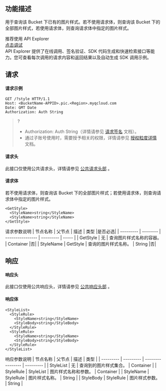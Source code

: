## 功能描述
用于查询该 Bucket 下已有的图片样式。若不使用请求体，则查询该 Bucket 下的全部图片样式，若使用请求体，则查询请求体中指定的图片样式。

<div class="rno-api-explorer">
    <div class="rno-api-explorer-inner">
        <div class="rno-api-explorer-hd">
            <div class="rno-api-explorer-title">
                推荐使用 API Explorer
            </div>
            <a href="https://console.cloud.tencent.com/api/explorer?Product=cos&Version=2018-11-26&Action=QueryBucketStyle&SignVersion=" class="rno-api-explorer-btn" hotrep="doc.api.explorerbtn" target="_blank"><i class="rno-icon-explorer"></i>点击调试</a>
        </div>
        <div class="rno-api-explorer-body">
            <div class="rno-api-explorer-cont">
                API Explorer 提供了在线调用、签名验证、SDK 代码生成和快速检索接口等能力。您可查看每次调用的请求内容和返回结果以及自动生成 SDK 调用示例。
            </div>
        </div>
    </div>
</div>

## 请求

#### 请求示例
```
GET /?style HTTP/1.1
Host: <BucketName-APPID>.pic.<Region>.myqcloud.com 
Date: GMT Date
Authorization: Auth String
```
>? 
> - Authorization: Auth String（详情请参见 [请求签名](https://cloud.tencent.com/document/product/460/6968) 文档）。
> - 通过子账号使用时，需要授予相关的权限，详情请参见 [授权粒度详情](https://cloud.tencent.com/document/product/460/41741) 文档。

#### 请求头
此接口仅使用公共请求头，详情请参见 [公共请求头部](https://cloud.tencent.com/document/product/460/42865) 。
#### 请求体
若不使用请求体，则查询该 Bucket 下的全部图片样式；若使用请求体，则查询请求体中指定的图片样式。
```
<GetStyle>
  <StyleName>string</StyleName>
  <StyleName>string</StyleName>
</GetStyle>
```
请求参数说明
| 节点名称  | 父节点   | 描述             | 类型      |是否必选|
| --------- | -------- | ---------------- | --------- | ----- |
| GetStyle  | 无       | 查询图片样式名称的容器。 | Container |否|
| StyleName | GetStyle | 查询的图片样式名称。    | String    |否|

## 响应
#### 响应头
此接口仅使用公共响应头，详情请参见 [公共响应头部](https://cloud.tencent.com/document/product/460/42866) 。

#### 响应体

```
<StyleList>
  <StyleRule>
    <StyleName>string</StyleName>
    <StyleBody>string</StyleBody>
  </StyleRule>
  <StyleRule>
    <StyleName>string</StyleName>
    <StyleBody>string</StyleBody>
  </StyleRule>
</StyleList>
```
响应参数说明
| 节点名称  | 父节点    | 描述             | 类型      |
| --------- | --------- | ---------------- | --------- |
| StyleList | 无        | 查询到的图片样式集合。 | Container |
| StyleRule | StyleList | 图片样式名称和参数。   | Container |
| StyleName | StyleRule | 图片样式名称。         | String    |
| StyleBody | StyleRule | 图片样式参数。         | String    |

